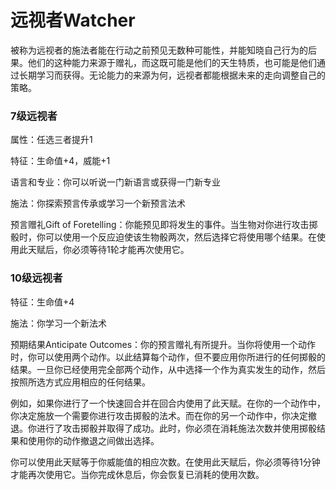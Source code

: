 # 远视者Watcher

被称为远视者的施法者能在行动之前预见无数种可能性，并能知晓自己行为的后果。他们的这种能力来源于赠礼，而这既可能是他们的天生特质，也可能是他们通过长期学习而获得。无论能力的来源为何，远视者都能根据未来的走向调整自己的策略。

### 7级远视者

属性：任选三者提升1

特征：生命值+4，威能+1

语言和专业：你可以听说一门新语言或获得一门新专业

施法：你探索预言传承或学习一个新预言法术

预言赠礼Gift of
Foretelling：你能预见即将发生的事件。当生物对你进行攻击掷骰时，你可以使用一个反应迫使该生物骰两次，然后选择它将使用哪个结果。在使用此天赋后，你必须等待1轮才能再次使用它。

### 10级远视者

特征：生命值+4

施法：你学习一个新法术

预期结果Anticipate
Outcomes：你的预言赠礼有所提升。当你将使用一个动作时，你可以使用两个动作。以此结算每个动作，但不要应用你所进行的任何掷骰的结果。一旦你已经使用完全部两个动作，从中选择一个作为真实发生的动作，然后按照所选方式应用相应的任何结果。

例如，如果你进行了一个快速回合并在回合内使用了此天赋。在你的一个动作中，你决定施放一个需要你进行攻击掷骰的法术。而在你的另一个动作中，你决定撤退。你进行了攻击掷骰并取得了成功。此时，你必须在消耗施法次数并使用掷骰结果和使用你的动作撤退之间做出选择。

你可以使用此天赋等于你威能值的相应次数。在使用此天赋后，你必须等待1分钟才能再次使用它。当你完成休息后，你会恢复已消耗的使用次数。  
